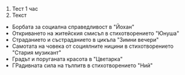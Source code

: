 1. Тест 1 час
2. Текст
 - Борбата за социална справедливост в "Йохан"
 - Откриването на житейския смисъл в стихотворението "Юнуша"
 - Страданието и състраданието в цикъла "Зимни вечери"
 - Самотата на човека от социялните ницини в стихотворението "Стария музикант"
 - Градът и поруганата красота в "Цветарка"
 - ГРадивната сила на тълпитв в стихотворението "Ний"

